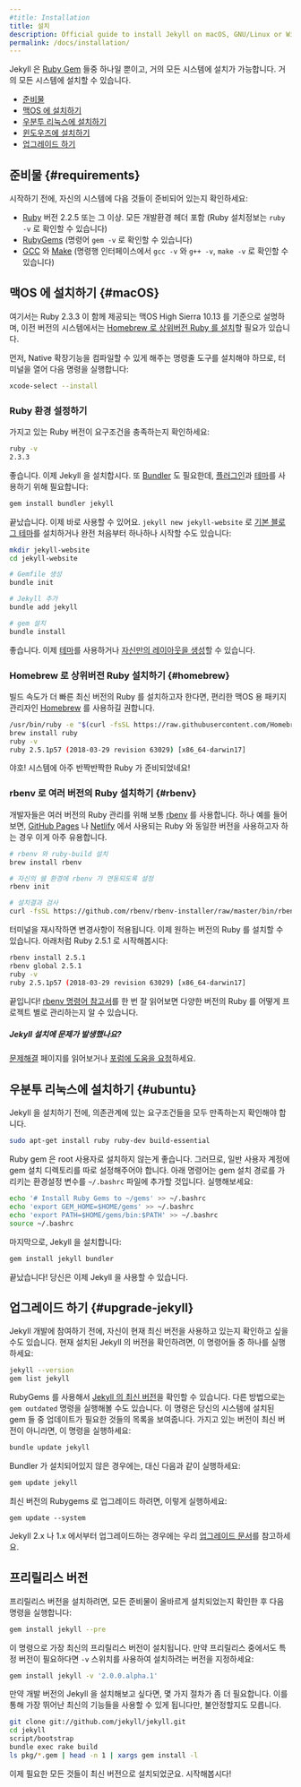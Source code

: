 ```yaml
---
#title: Installation
title: 설치
description: Official guide to install Jekyll on macOS, GNU/Linux or Windows.
permalink: /docs/installation/
---
```


<!--
Jekyll is a [Ruby Gem](http://guides.rubygems.org/rubygems-basics/), and can be
installed on most systems.
-->
Jekyll 은 [Ruby Gem](http://guides.rubygems.org/rubygems-basics/) 들중 하나일 뿐이고, 거의 모든 시스템에 설치가 가능합니다.
거의 모든 시스템에 설치할 수 있습니다.

<!--
- [Requirements](#requirements)
- [Install Jekyll on macOS](#macOS)
- [Install Jekyll on Ubuntu Linux](#ubuntu)
- [Install Jekyll on Windows](../windows/)
- [Upgrade Jekyll](#upgrade-jekyll)
-->
- [준비물](#requirements)
- [맥OS 에 설치하기](#macOS)
- [우분투 리눅스에 설치하기](#ubuntu)
- [윈도우즈에 설치하기](../windows/)
- [업그레이드 하기](#upgrade-jekyll)

<!--
## Requirements
-->
## 준비물 {#requirements}

<!--
Before you start, make sure your system has the following:
-->
시작하기 전에, 자신의 시스템에 다음 것들이 준비되어 있는지 확인하세요:

<!--
- [Ruby](https://www.ruby-lang.org/en/downloads/) version 2.2.5 or above, including all development headers (ruby installation can be checked by running `ruby -v`)
- [RubyGems](https://rubygems.org/pages/download) (which you can check by running `gem -v`)
- [GCC](https://gcc.gnu.org/install/) and [Make](https://www.gnu.org/software/make/) (in case your system doesn't have them installed, which you can check by running `gcc -v`,`g++ -v`  and `make -v` in your system's command line interface)
-->
- [Ruby](https://www.ruby-lang.org/en/downloads/) 버전 2.2.5 또는 그 이상. 모든 개발환경 헤더 포함 (Ruby 설치정보는 `ruby -v` 로 확인할 수 있습니다)
- [RubyGems](https://rubygems.org/pages/download) (명령어 `gem -v` 로 확인할 수 있습니다)
- [GCC](https://gcc.gnu.org/install/) 와 [Make](https://www.gnu.org/software/make/) (명령행 인터페이스에서 `gcc -v` 와 `g++ -v`, `make -v` 로 확인할 수 있습니다)

<!--
## Install on macOS {#macOS}
-->
## 맥OS 에 설치하기 {#macOS}

<!--
We only cover macOS High Sierra 10.13 here, which comes with Ruby 2.3.3, older systems will need to [install a more recent Ruby version via Homebrew](#homebrew).
-->
여기서는 Ruby 2.3.3 이 함께 제공되는 맥OS High Sierra 10.13 를 기준으로 설명하며, 이전 버전의 시스템에서는 [Homebrew 로 상위버전 Ruby 를 설치](#homebrew)할 필요가 있습니다.

<!--
First, you need to install the command-line tools to be able to compile native extensions, open a terminal and run:
-->
먼저, Native 확장기능을 컴파일할 수 있게 해주는 명령줄 도구를 설치해야 하므로, 터미널을 열어 다음 명령을 실행합니다:

```sh
xcode-select --install
```

<!--
### Set up Ruby included with the OS
-->
### Ruby 환경 설정하기

<!--
Check your Ruby version meet our requirements:
-->
가지고 있는 Ruby 버전이 요구조건을 충족하는지 확인하세요:

```sh
ruby -v
2.3.3
```

<!--
Great, let's install Jekyll. We also need [Bundler](https://bundler.io/) to help us handle [plugins](../plugins) and [themes](../themes):
-->
좋습니다. 이제 Jekyll 을 설치합시다.  또 [Bundler](https://bundler.io/) 도 필요한데, [플러그인](../plugins)과 [테마](../themes)를 사용하기 위해 필요합니다:

```sh
gem install bundler jekyll
```

<!--
That's it, you're ready to go, either by installing our [default minimal blog theme](https://github.com/jekyll/minima) with `jekyll new jekyll-website` or by starting from scratch:
-->
끝났습니다. 이제 바로 사용할 수 있어요. `jekyll new jekyll-website` 로 [기본 블로그 테마](https://github.com/jekyll/minima)를 설치하거나 완전 처음부터 하나하나 시작할 수도 있습니다:

<!--
```sh
mkdir jekyll-website
cd jekyll-website

# Create a Gemfile
bundle init

# Add Jekyll
bundle add jekyll

# Install gems
bundle install
```
-->
```sh
mkdir jekyll-website
cd jekyll-website

# Gemfile 생성
bundle init

# Jekyll 추가
bundle add jekyll

# gem 설치
bundle install
```

<!--
Great, from there you can now either use a [theme](../themes/) or [create your own layouts](../templates/).
-->
좋습니다. 이제 [테마](../themes/)를 사용하거나 [자신만의 레이아웃을 생성](../templates/)할 수 있습니다.

<!--
### Install a newer Ruby version via Homebrew {#homebrew}
-->
### Homebrew 로 상위버전 Ruby 설치하기 {#homebrew}

<!--
If you wish to install the latest version of Ruby and get faster builds, we recommend to do it via [Homebrew](https://brew.sh) a handy package manager for macOS.
-->
빌드 속도가 더 빠른 최신 버전의 Ruby 를 설치하고자 한다면, 편리한 맥OS 용 패키지 관리자인 [Homebrew](https://brew.sh) 를 사용하길 권합니다.

```sh
/usr/bin/ruby -e "$(curl -fsSL https://raw.githubusercontent.com/Homebrew/install/master/install)"
brew install ruby
ruby -v
ruby 2.5.1p57 (2018-03-29 revision 63029) [x86_64-darwin17]
```

<!--
Yay! Now you have a shiny Ruby on your system!
-->
야호! 시스템에 아주 반짝반짝한 Ruby 가 준비되었네요!

<!--
### Install multiple Ruby versions with rbenv {#rbenv}
-->
### rbenv 로 여러 버전의 Ruby 설치하기 {#rbenv}

<!--
Developers often use [rbenv](https://github.com/rbenv/rbenv) to manage multiple Ruby versions. This can be useful if you want to run the same Ruby version used by [GitHub Pages](https://pages.github.com/versions/) or [Netlify](https://www.netlify.com/docs/#ruby) for instance.
-->
개발자들은 여러 버전의 Ruby 관리를 위해 보통 [rbenv](https://github.com/rbenv/rbenv) 를 사용합니다. 하나 예를 들어보면, [GitHub Pages](https://pages.github.com/versions/) 나 [Netlify](https://www.netlify.com/docs/#ruby) 에서 사용되는 Ruby 와 동일한 버전을 사용하고자 하는 경우 이게 아주 유용합니다.

<!--
```sh
# Install rbenv and ruby-build
brew install rbenv

# Setup rbenv integration to your shell
rbenv init

# Check your install
curl -fsSL https://github.com/rbenv/rbenv-installer/raw/master/bin/rbenv-doctor | bash
```
-->
```sh
# rbenv 와 ruby-build 설치
brew install rbenv

# 자신의 쉘 환경에 rbenv 가 연동되도록 설정
rbenv init

# 설치결과 검사
curl -fsSL https://github.com/rbenv/rbenv-installer/raw/master/bin/rbenv-doctor | bash
```

<!--
Restart your terminal for changes to take effect.
Now we can install the Ruby version of our choice, let's go with Ruby 2.5.1 here:
-->
터미널을 재시작하면 변경사항이 적용됩니다.
이제 원하는 버전의 Ruby 를 설치할 수 있습니다. 아래처럼 Ruby 2.5.1 로 시작해봅시다:

```sh
rbenv install 2.5.1
rbenv global 2.5.1
ruby -v
ruby 2.5.1p57 (2018-03-29 revision 63029) [x86_64-darwin17]
```

<!--
That's it! Head over [rbenv command references](https://github.com/rbenv/rbenv#command-reference) to learn how to use different versions of Ruby in your projects.
-->
끝입니다! [rbenv 명령어 참고서](https://github.com/rbenv/rbenv#command-reference)를 한 번 잘 읽어보면 다양한 버전의 Ruby 를 어떻게 프로젝트 별로 관리하는지 알 수 있습니다.

<div class="note info" markdown="1">

<!--
##### Problems installing Jekyll?
-->
##### Jekyll 설치에 문제가 발생했나요?

<!--
Check out the [troubleshooting](../troubleshooting/) page or
[ask for help on our forum](https://talk.jekyllrb.com).
-->
[문제해결](../troubleshooting/) 페이지를 읽어보거나
[포럼에 도움을 요청](https://talk.jekyllrb.com)하세요.

</div>

<!--
## Install on Ubuntu Linux {#ubuntu}
-->
## 우분투 리눅스에 설치하기 {#ubuntu}

<!--
Before we install Jekyll, we need to make sure we have all the required
dependencies.
-->
Jekyll 을 설치하기 전에, 의존관계에 있는 요구조건들을 모두 만족하는지
확인해야 합니다.

```sh
sudo apt-get install ruby ruby-dev build-essential
```

<!--
It is best to avoid installing Ruby Gems as the root user. Therefore, we need to
set up a gem installation directory for your user account. The following
commands will add environment variables to your `~/.bashrc` file to configure
the gem installation path. Run them now:
-->
Ruby gem 은 root 사용자로 설치하지 않는게 좋습니다. 그러므로, 일반
사용자 계정에 gem 설치 디렉토리를 따로 설정해주어야 합니다. 아래
명령어는 gem 설치 경로를 가리키는 환경설정 변수를 `~/.bashrc` 파일에
추가할 것입니다. 실행해보세요:

```sh
echo '# Install Ruby Gems to ~/gems' >> ~/.bashrc
echo 'export GEM_HOME=$HOME/gems' >> ~/.bashrc
echo 'export PATH=$HOME/gems/bin:$PATH' >> ~/.bashrc
source ~/.bashrc
```

<!--
Finally, install Jekyll:
-->
마지막으로, Jekyll 을 설치합니다:

```sh
gem install jekyll bundler
```

<!--
That's it! You're ready to start using Jekyll.
-->
끝났습니다! 당신은 이제 Jekyll 을 사용할 수 있습니다.

<!--
## Upgrade Jekyll
-->
## 업그레이드 하기 {#upgrade-jekyll}

<!--
Before you start developing with Jekyll, you may want to check that you're up to date with the latest version. To find the currently installed version of Jekyll, run one of these commands:
-->
Jekyll 개발에 참여하기 전에, 자신이 현재 최신 버전을 사용하고 있는지 확인하고 싶을 수도 있습니다. 현재 설치된 Jekyll 의 버전을 확인하려면, 이 명령어들 중 하나를 실행하세요:

```sh
jekyll --version
gem list jekyll
```

<!--
You can use RubyGems to find [the current version of Jekyll](https://rubygems.org/gems/jekyll). Another way to check if you have the latest version is to run the command `gem outdated`. This will provide a list of all the gems on your system that need to be updated. If you aren't running the latest version, run this command:
-->
RubyGems 를 사용해서 [Jekyll 의 최신 버전](https://rubygems.org/gems/jekyll)을 확인할 수 있습니다. 다른 방법으로는 `gem outdated` 명령을 실행해볼 수도 있습니다. 이 명령은 당신의 시스템에 설치된 gem 들 중 업데이트가 필요한 것들의 목록을 보여줍니다. 가지고 있는 버전이 최신 버전이 아니라면, 이 명령을 실행하세요:

```sh
bundle update jekyll
```

<!--
Alternatively, if you don't have Bundler installed run:
-->
Bundler 가 설치되어있지 않은 경우에는, 대신 다음과 같이 실행하세요:

```sh
gem update jekyll
```

<!--
To upgrade to latest Rubygems, run:
-->
최신 버전의 Rubygems 로 업그레이드 하려면, 이렇게 실행하세요:

```
gem update --system
```

<!--
Refer to our [upgrading section](../upgrading/) to upgrade from Jekyll 2.x or 1.x.
-->
Jekyll 2.x 나 1.x 에서부터 업그레이드하는 경우에는 우리 [업그레이드 문서](../upgrading/)를 참고하세요.

<!--
## Pre-releases
-->
## 프리릴리스 버전

<!--
In order to install a pre-release, make sure you have all the requirements
installed properly and run:
-->
프리릴리스 버전을 설치하려면, 모든 준비물이 올바르게 설치되었는지 확인한 후
다음 명령을 실행합니다:

```sh
gem install jekyll --pre
```

<!--
This will install the latest pre-release. If you want a particular pre-release,
use the `-v` switch to indicate the version you'd like to install:
-->
이 명령으로 가장 최신의 프리릴리스 버전이 설치됩니다. 만약 프리릴리스 중에서도
특정 버전이 필요하다면 `-v` 스위치를 사용하여 설치하려는 버전을 지정하세요:

```sh
gem install jekyll -v '2.0.0.alpha.1'
```

<!--
If you'd like to install a development version of Jekyll, the process is a bit
more involved. This gives you the advantage of having the latest and greatest,
but may be unstable.
-->
만약 개발 버전의 Jekyll 을 설치해보고 싶다면, 몇 가지 절차가 좀 더 필요합니다.
이를 통해 가장 뛰어난 최신의 기능들을 사용할 수 있게 됩니다만, 불안정할지도
모릅니다.


```sh
git clone git://github.com/jekyll/jekyll.git
cd jekyll
script/bootstrap
bundle exec rake build
ls pkg/*.gem | head -n 1 | xargs gem install -l
```

<!--
Now that you’ve got everything up-to-date and installed, let’s get to work!
-->
이제 필요한 모든 것들이 최신 버전으로 설치되었군요. 시작해봅시다!
